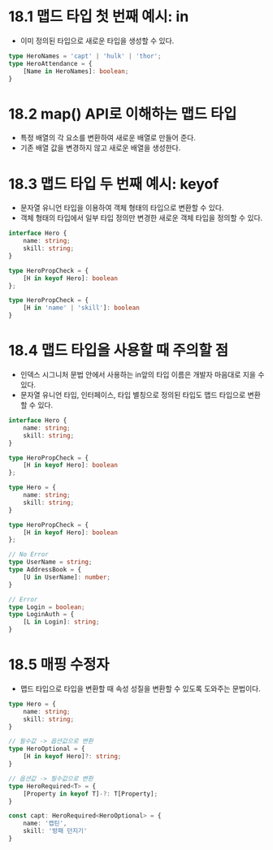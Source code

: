 # 18.1 맵드 타입 첫 번째 예시: in
* 이미 정의된 타입으로 새로운 타입을 생성할 수 있다.
```ts
type HeroNames = 'capt' | 'hulk' | 'thor';
type HeroAttendance = {
    [Name in HeroNames]: boolean;
}
```

# 18.2 map() API로 이해하는 맵드 타입
* 특정 배열의 각 요소를 변환하여 새로운 배열로 만들어 준다.
* 기존 배열 값을 변경하지 않고 새로운 배열을 생성한다.

# 18.3 맵드 타입 두 번째 예시: keyof
* 문자열 유니언 타입을 이용하여 객체 형태의 타입으로 변환할 수 있다.
* 객체 형태의 타입에서 일부 타입 정의만 변경한 새로운 객체 타입을 정의할 수 있다.
```ts
interface Hero {
    name: string;
    skill: string;
}

type HeroPropCheck = {
    [H in keyof Hero]: boolean
};

type HeroPropCheck = {
    [H in 'name' | 'skill']: boolean
}
```

# 18.4 맵드 타입을 사용할 때 주의할 점
* 인덱스 시그니처 문법 안에서 사용하는 in앞의 타입 이름은 개발자 마음대로 지을 수 있다.
* 문자열 유니언 타입, 인터페이스, 타입 별칭으로 정의된 타입도 맵드 타입으로 변환할 수 있다.
```ts
interface Hero {
    name: string;
    skill: string;
}

type HeroPropCheck = {
    [H in keyof Hero]: boolean
};

type Hero = {
    name: string;
    skill: string;
}

type HeroPropCheck = {
    [H in keyof Hero]: boolean
};
```
```ts
// No Error
type UserName = string;
type AddressBook = {
    [U in UserName]: number;
}

// Error
type Login = boolean;
type LoginAuth = {
    [L in Login]: string;
}
```

# 18.5 매핑 수정자
* 맵드 타입으로 타입을 변환할 때 속성 성질을 변환할 수 있도록 도와주는 문법이다.
```ts
type Hero = {
    name: string;
    skill: string;
}

// 필수값 -> 옵션값으로 변환
type HeroOptional = {
    [H in keyof Hero]?: string;
}

// 옵션값 -> 필수값으로 변환
type HeroRequired<T> = {
    [Property in keyof T]-?: T[Property];
}

const capt: HeroRequired<HeroOptional> = {
    name: '캡틴',
    skill: '방패 던지기'
}
```
